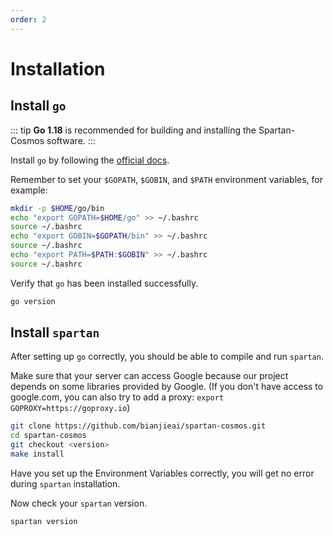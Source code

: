 ```yaml
---
order: 2
---
```


# Installation

## Install `go`

::: tip
**Go 1.18** is recommended for building and installing the Spartan-Cosmos software.
:::

Install `go` by following the [official docs](https://go.dev/doc/install).

Remember to set your `$GOPATH`, `$GOBIN`, and `$PATH` environment variables, for example:

```bash
mkdir -p $HOME/go/bin
echo "export GOPATH=$HOME/go" >> ~/.bashrc
source ~/.bashrc
echo "export GOBIN=$GOPATH/bin" >> ~/.bashrc
source ~/.bashrc
echo "export PATH=$PATH:$GOBIN" >> ~/.bashrc
source ~/.bashrc
```

Verify that `go` has been installed successfully.

```bash
go version
```

## Install `spartan`

After setting up `go` correctly, you should be able to compile and run `spartan`.

Make sure that your server can access Google because our project depends on some libraries provided by Google. (If you don't have access to google.com, you can also try to add a proxy: `export GOPROXY=https://goproxy.io`) 

```bash
git clone https://github.com/bianjieai/spartan-cosmos.git
cd spartan-cosmos
git checkout <version>
make install
```

Have you set up the Environment Variables correctly, you will get no error during `spartan` installation.

Now check your `spartan` version.

```bash
spartan version
```
